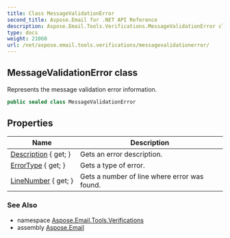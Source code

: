 ```yaml
---
title: Class MessageValidationError
second_title: Aspose.Email for .NET API Reference
description: Aspose.Email.Tools.Verifications.MessageValidationError class. Represents the message validation error information
type: docs
weight: 21060
url: /net/aspose.email.tools.verifications/messagevalidationerror/
---
```

## MessageValidationError class

Represents the message validation error information.

```csharp
public sealed class MessageValidationError
```

## Properties

| Name | Description |
| --- | --- |
| [Description](../../aspose.email.tools.verifications/messagevalidationerror/description/) { get; } | Gets an error description. |
| [ErrorType](../../aspose.email.tools.verifications/messagevalidationerror/errortype/) { get; } | Gets a type of error. |
| [LineNumber](../../aspose.email.tools.verifications/messagevalidationerror/linenumber/) { get; } | Gets a number of line where error was found. |

### See Also

* namespace [Aspose.Email.Tools.Verifications](../../aspose.email.tools.verifications/)
* assembly [Aspose.Email](../../)


